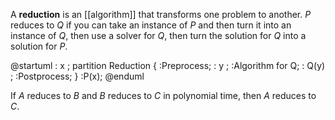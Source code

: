 A **reduction** is an [[algorithm]] that transforms one problem to another. $P$ reduces to $Q$ if you can take an instance of $P$ and then turn it into an instance of $Q$, then use a solver for $Q$, then turn the solution for $Q$ into a solution for $P$.

@startuml
: x ;
partition Reduction {
:Preprocess;
: y ;
:Algorithm for Q;
: Q(y) ;
:Postprocess;
}
:P(x);
@enduml

If $A$ reduces to $B$ and $B$ reduces to $C$ in polynomial time, then $A$ reduces to $C$.